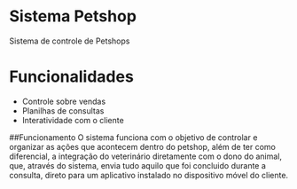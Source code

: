 # Sistema Petshop
Sistema de controle de Petshops
# Funcionalidades
  - Controle sobre vendas
  - Planilhas de consultas
  - Interatividade com o cliente

##Funcionamento
O sistema funciona com o objetivo de controlar e organizar as ações que acontecem dentro do petshop, além de ter como diferencial, a integração do veterinário diretamente com o dono do animal, que, através do sistema, envia tudo aquilo que foi concluido durante a consulta, direto para um aplicativo instalado no dispositivo móvel do cliente.
